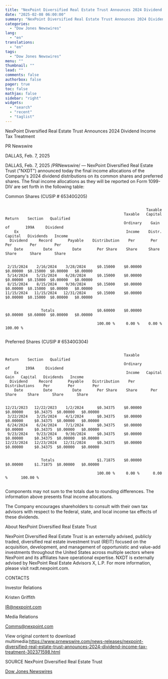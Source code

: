 ```yaml
---
title: "NexPoint Diversified Real Estate Trust Announces 2024 Dividend Income Tax Treatment"
date: "2025-02-08 06:00:00"
summary: "NexPoint Diversified Real Estate Trust Announces 2024 Dividend Income Tax TreatmentPR NewswireDALLAS, Feb. 7, 2025DALLAS, Feb. 7, 2025 /PRNewswire/ — NexPoint Diversified Real Estate Trust (\"NXDT\") announced today the final income allocations of the Company's 2024 dividend distributions on its common shares and preferred shares. The final income allocations as..."
categories:
  - "Dow Jones Newswires"
lang:
  - "en"
translations:
  - "en"
tags:
  - "Dow Jones Newswires"
menu: ""
thumbnail: ""
lead: ""
comments: false
authorbox: false
pager: true
toc: false
mathjax: false
sidebar: "right"
widgets:
  - "search"
  - "recent"
  - "taglist"
---
```


NexPoint Diversified Real Estate Trust Announces 2024 Dividend Income Tax Treatment

PR Newswire

DALLAS, Feb. 7, 2025

DALLAS, Feb. 7, 2025 /PRNewswire/ — NexPoint Diversified Real Estate Trust ("NXDT") announced today the final income allocations of the Company's 2024 dividend distributions on its common shares and preferred shares. The final income allocations as they will be reported on Form 1099-DIV are set forth in the following table:

Common Shares (CUSIP # 65340G205)

```
   
                                                               Taxable   
                                                     Taxable   Capital    Return    Section   Qualified   
                                                     Ordinary    Gain       of       199A     Dividend   
    Ex                                                Income    Distr.   Capital   Dividends   Income   
  Dividend     Record       Payable    Distribution    Per       Per       Per        Per        Per   
    Date         Date         Date       Per Share    Share     Share     Share      Share      Share   
   
   
 2/15/2024    2/16/2024    3/28/2024     $0.15000    $0.00000  $0.00000  $0.15000  $0.00000   $0.00000   
 5/14/2024    5/15/2024    6/28/2024     $0.15000    $0.00000  $0.00000  $0.15000  $0.00000   $0.00000   
 8/15/2024    8/15/2024    9/30/2024     $0.15000    $0.00000  $0.00000  $0.15000  $0.00000   $0.00000   
11/15/2024   11/15/2024   12/31/2024     $0.15000    $0.00000  $0.00000  $0.15000  $0.00000   $0.00000   
   
   
                Totals                   $0.60000    $0.00000  $0.00000  $0.60000  $0.00000   $0.00000   
   
                                         100.00 %     0.00 %    0.00 %   100.00 %   
 
```

Preferred Shares (CUSIP # 65340G304)

```
   
                                                     Taxable                   Return    Section   Qualified   
                                                     Ordinary                    of       199A     Dividend   
    Ex                                                Income   Capital Gain   Capital   Dividends   Income   
  Dividend     Record       Payable    Distribution    Per     Distributions    Per        Per        Per   
    Date         Date         Date       Per Share    Share      Per Share     Share      Share      Share   
   
   
12/21/2023   12/22/2023    1/2/2024      $0.34375    $0.00000    $0.00000     $0.34375  $0.00000   $0.00000   
 3/22/2024    3/25/2024    4/1/2024      $0.34375    $0.00000    $0.00000     $0.34375  $0.00000   $0.00000   
 6/24/2024    6/24/2024    7/1/2024      $0.34375    $0.00000    $0.00000     $0.34375  $0.00000   $0.00000   
 9/23/2024    9/23/2024    9/30/2024     $0.34375    $0.00000    $0.00000     $0.34375  $0.00000   $0.00000   
12/23/2024   12/23/2024   12/31/2024     $0.34375    $0.00000    $0.00000     $0.34375  $0.00000   $0.00000   
   
   
                Totals                   $1.71875    $0.00000    $0.00000     $1.71875  $0.00000   $0.00000   
   
                                         100.00 %     0.00 %      0.00 %      100.00 %   
 
```

Components may not sum to the totals due to rounding differences. The information above presents final income allocations.

The Company encourages shareholders to consult with their own tax advisors with respect to the federal, state, and local income tax effects of these dividends.

About NexPoint Diversified Real Estate Trust

NexPoint Diversified Real Estate Trust is an externally advised, publicly traded, diversified real estate investment trust (REIT) focused on the acquisition, development, and management of opportunistic and value-add investments throughout the United States across multiple sectors where NexPoint and its affiliates have operational expertise. NXDT is externally advised by NexPoint Real Estate Advisors X, L.P. For more information, please visit nxdt.nexpoint.com.

CONTACTS

Investor Relations

Kristen Griffith

IR@nexpoint.com

Media Relations

Comms@nexpoint.com

View original content to download multimedia:https://www.prnewswire.com/news-releases/nexpoint-diversified-real-estate-trust-announces-2024-dividend-income-tax-treatment-302371598.html

SOURCE NexPoint Diversified Real Estate Trust

[Dow Jones Newswires](https://www.tradingview.com/news/DJN_DN20250207010958:0/)
